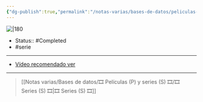 ```yaml
---
{"dg-publish":true,"permalink":"/notas-varias/bases-de-datos/peliculas-p-y-series-s/s-cowboy-bebop/"}
---
```



![|180](https://m.media-amazon.com/images/M/MV5BZDEzMjlkNDgtZjhkNi00N2RlLWFhZTYtNDE5OTc2NjZkODJlXkEyXkFqcGdeQXVyNjAwNDUxODI@._V1_SX300.jpg)

- Status:: #Completed  
- #serie

---

- [Vídeo recomendado ver](https://www.youtube.com/watch?v=Iwzsik7GS1Y&ab_channel=DayoScript) 

---

> [[Notas varias/Bases de datos/🎞️ Películas (P) y series (S) 🎞️/🎞️ Series (S) 🎞️\|🎞️ Series (S) 🎞️]]
